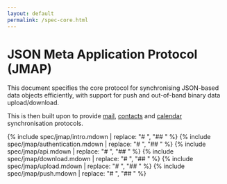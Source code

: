 ```yaml
---
layout: default
permalink: /spec-core.html
---
```


# JSON Meta Application Protocol (JMAP)

This document specifies the core protocol for synchronising JSON-based data objects efficiently, with support for push and out-of-band binary data upload/download.

This is then built upon to provide [mail](spec-mail.html), [contacts](spec-contacts.html) and [calendar](spec-calendars.html) synchronisation protocols.

{% include spec/jmap/intro.mdown | replace: "# ", "## " %}
{% include spec/jmap/authentication.mdown | replace: "# ", "## " %}
{% include spec/jmap/api.mdown | replace: "# ", "## " %}
{% include spec/jmap/download.mdown | replace: "# ", "## " %}
{% include spec/jmap/upload.mdown | replace: "# ", "## " %}
{% include spec/jmap/push.mdown | replace: "# ", "## " %}
